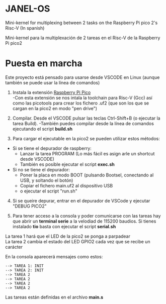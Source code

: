 # JANEL-OS
Mini-kernel for multiplexing between 2 tasks on the Raspberry Pi pico 2's Risc-V (In spanish)

Mini-kernel para la multiplexación de 2 tareas en el Risc-V de la Raspberry Pi pico2

# Puesta en marcha

Este proyecto está pensado para usarse desde VSCODE en Linux (aunque también se puede usar la línea de comandos)

1. Instala la extensión [Raspberry Pi Pico](https://marketplace.visualstudio.com/items?itemName=raspberry-pi.raspberry-pi-pico)  
  -Con esta extensión se nos intala la toolchain para Risc-V (Gcc) así como las picotools para crear los fichero .uf2 (que son los que se cargan en la pico2 en modo "pen drive")

2. Compilar. Desde el VSCODE pulsar las teclas Ctrl-Shift+B (o ejecutar la tarea Build). 
  -También puedes compilar desde la línea de comandos ejecutando el script **build.sh**

3. Para cargar el ejecutable en la pico2 se pueden utilizar estos métodos:
  - Si se tiene el depurador de raspberry:
    - Lanzar la tarea PROGRAM (Lo más fácil es asign arle un shortcut desde VSCODE)
    - También es posible ejecutar el script **exec.sh**
  - Si no se tiene el depurador:
    - Poner la placa en modo BOOT (pulsando Bootsel, conectando al USB, y soltando el botón)
    - Copiar el fichero main.uf2 al dispositivo USB
    - o ejecutar el script "run.sh"

4. Si se queire depurar, entrar en el depurador de VSCode y ejecutar "DEBUG PICO2"

5. Para tener acceso a la consola y poder comunicarse con las tareas hay que abrir un **terminal serie** a la velodiad de 115200 baudios. Si tienes instalado **tio** basta con ejecutar el script **serial.sh**

La tarea 1 hará que el LED de la pico2 se ponga a parpadear  
La tarea 2 cambia el estado del LED GPIO2 cada vez que se recibe un carácter

En la consola aparecerá mensajes como estos:

```
--> TAREA 1: INIT
--> TAREA 2: INIT
--> TAREA 2
--> TAREA 2
--> TAREA 2
--> TAREA 2
```

Las tareas están definidas en el archivo **main.s**

